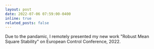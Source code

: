 ```yaml
---
layout: post
date: 2022-07-06 07:59:00-0400
inline: true
related_posts: false
---
```

Due to the pandamic, I remotely presented my new work "Robust Mean Square Stability" on European Control Conference, 2022.

